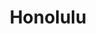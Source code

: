 ---
title: Honolulu
crosslinks:
- grilledcheese
- Oahu
- Hawaii
- HawaiiGardening
- vexillology
- environment
- explainlikeimfive
- hawaii
---